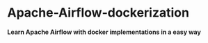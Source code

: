 # Apache-Airflow-dockerization


**Learn Apache Airflow with docker implementations in a easy way**

